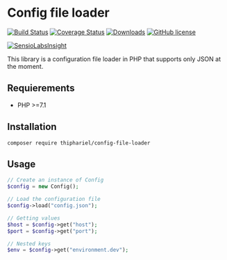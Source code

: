 # Config file loader

[![Build Status](https://img.shields.io/travis/thiphariel/config-file-loader/master.svg)](https://travis-ci.org/thiphariel/config-file-loader)
[![Coverage Status](https://img.shields.io/coveralls/thiphariel/config-file-loader.svg)](https://coveralls.io/github/thiphariel/config-file-loader?branch=master)
[![Downloads](https://img.shields.io/packagist/dt/thiphariel/config-file-loader.svg)](https://packagist.org/packages/thiphariel/config-file-loader)
[![GitHub license](https://img.shields.io/badge/license-MIT-blue.svg)](https://raw.githubusercontent.com/thiphariel/config-file-loader/master/license)

[![SensioLabsInsight](https://insight.sensiolabs.com/projects/a9020ecb-245f-41c3-8862-0e439e2a0aa2/big.png)](https://insight.sensiolabs.com/projects/a9020ecb-245f-41c3-8862-0e439e2a0aa2)

This library is a configuration file loader in PHP that supports only JSON at the moment.

## Requierements

* PHP >=7.1

## Installation

```
composer require thiphariel/config-file-loader
```

## Usage

```php
// Create an instance of Config
$config = new Config();

// Load the configuration file
$config->load("config.json");

// Getting values
$host = $config->get("host");
$port = $config->get("port");

// Nested keys
$env = $config->get("environment.dev");
```
